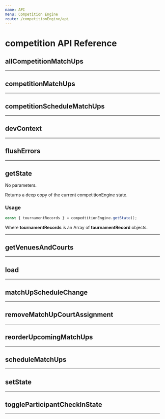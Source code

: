 ```yaml
---
name: API
menu: Competition Engine
route: /competitionEngine/api
---
```


# competition API Reference

## allCompetitionMatchUps

---

## competitionMatchUps

---

## competitionScheduleMatchUps

---

## devContext

---

## flushErrors

---

## getState

No parameters.

Returns a deep copy of the current competitionEngine state.

### Usage

```js
const { tournamentRecords } = compedtitionEngine.getState();
```

Where **tournamentRecords** is an Array of **tournamentRecord** objects.

---

## getVenuesAndCourts

---

## load

---

## matchUpScheduleChange

---

## removeMatchUpCourtAssignment

---

## reorderUpcomingMatchUps

---

## scheduleMatchUps

---

## setState

---

## toggleParticipantCheckInState

---
